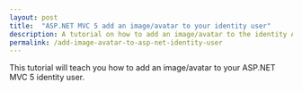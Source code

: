 ```yaml
---
layout: post
title:  "ASP.NET MVC 5 add an image/avatar to your identity user"
description: A tutorial on how to add an image/avatar to the identity ASP.NET user.
permalink: /add-image-avatar-to-asp-net-identity-user
---
```


This tutorial will teach you how to add an image/avatar to your ASP.NET MVC 5 identity user.


